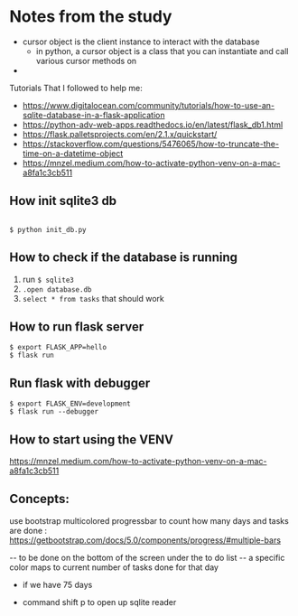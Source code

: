 # Notes from the study

- cursor object is the client instance to interact with the database
    - in python, a cursor object is a class that you can instantiate and call various cursor methods on 
- 


Tutorials That I followed to help me:
- https://www.digitalocean.com/community/tutorials/how-to-use-an-sqlite-database-in-a-flask-application
- https://python-adv-web-apps.readthedocs.io/en/latest/flask_db1.html
- https://flask.palletsprojects.com/en/2.1.x/quickstart/
- https://stackoverflow.com/questions/5476065/how-to-truncate-the-time-on-a-datetime-object
- https://mnzel.medium.com/how-to-activate-python-venv-on-a-mac-a8fa1c3cb511


## How init sqlite3 db
```

$ python init_db.py
```

## How to check if the database is running
1. run `$ sqlite3`
2. `.open database.db`
3. `select * from tasks`
that should work

## How to run flask server 
```
$ export FLASK_APP=hello    
$ flask run 
```

## Run flask with debugger
```
$ export FLASK_ENV=development
$ flask run --debugger
```


## How to start using the VENV 
https://mnzel.medium.com/how-to-activate-python-venv-on-a-mac-a8fa1c3cb511




## Concepts:

use bootstrap multicolored progressbar to count how many days and tasks are done :
https://getbootstrap.com/docs/5.0/components/progress/#multiple-bars

-- to be done on the bottom of the screen under the to do list 
-- a specific color maps to current number of tasks done for that day 


- if we have 75 days 


- command shift p to open up sqlite reader